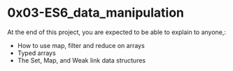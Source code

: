 # 0x03-ES6_data_manipulation

At the end of this project, you are expected to be able to explain to anyone,:

* How to use map, filter and reduce on arrays
* Typed arrays
* The Set, Map, and Weak link data structures
